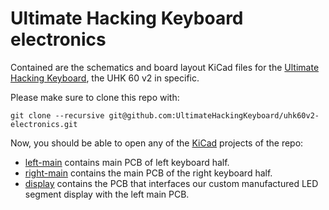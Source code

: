 Ultimate Hacking Keyboard electronics
=====================================

Contained are the schematics and board layout KiCad files for the [Ultimate Hacking Keyboard](https://ultimatehackingkeyboard.com/), the UHK 60 v2 in specific.

Please make sure to clone this repo with:

`git clone --recursive git@github.com:UltimateHackingKeyboard/uhk60v2-electronics.git`

Now, you should be able to open any of the [KiCad](http://kicad-pcb.org/) projects of the repo:

* [left-main](left-main) contains main PCB of left keyboard half.
* [right-main](right-main) contains the main PCB of the right keyboard half.
* [display](display) contains the PCB that interfaces our custom manufactured LED segment display with the left main PCB.
